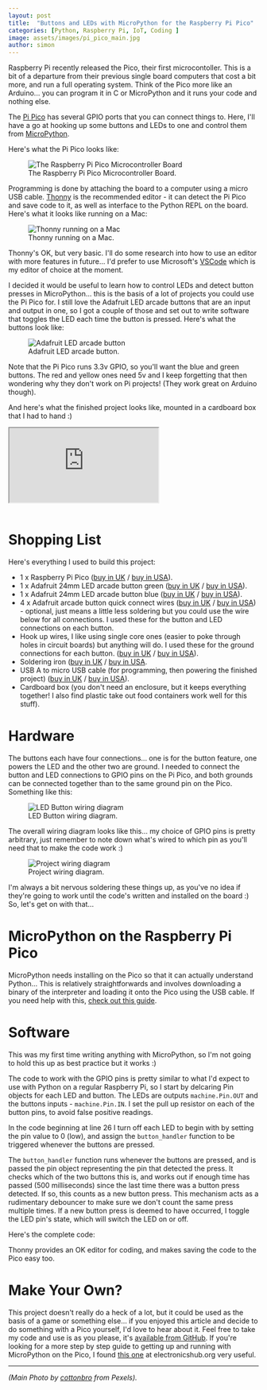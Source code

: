 ```yaml
---
layout: post
title:  "Buttons and LEDs with MicroPython for the Raspberry Pi Pico"
categories: [Python, Raspberry Pi, IoT, Coding ]
image: assets/images/pi_pico_main.jpg
author: simon
---
```

Raspberry Pi recently released the Pico, their first microcontoller.  This is a bit of a departure from their previous single board computers that cost a bit more, and run a full operating system.  Think of the Pico more like an Arduino... you can program it in C or MicroPython and it runs your code and nothing else.  

The [Pi Pico](https://www.raspberrypi.org/products/raspberry-pi-pico/) has several GPIO ports that you can connect things to.  Here, I'll have a go at hooking up some buttons and LEDs to one and control them from [MicroPython](http://micropython.org/).

Here's what the Pi Pico looks like:

<figure class="figure">
  <img src="{{ site.baseurl }}/assets/images/pi_pico_pi_pico_board.jpg" class="figure-img img-fluid" alt="The Raspberry Pi Pico Microcontroller Board">
  <figcaption class="figure-caption text-center">The Raspberry Pi Pico Microcontroller Board.</figcaption>
</figure>

Programming is done by attaching the board to a computer using a micro USB cable.  [Thonny](https://thonny.org/) is the recommended editor - it can detect the Pi Pico and save code to it, as well as interface to the Python REPL on the board.  Here's what it looks like running on a Mac:

<figure class="figure">
  <img src="{{ site.baseurl }}/assets/images/pi_pico_thonny.png" class="figure-img img-fluid" alt="Thonny running on a Mac">
  <figcaption class="figure-caption text-center">Thonny running on a Mac.</figcaption>
</figure>

Thonny's OK, but very basic.  I'll do some research into how to use an editor with more features in future... I'd prefer to use Microsoft's [VSCode](https://code.visualstudio.com/) which is my editor of choice at the moment.

I decided it would be useful to learn how to control LEDs and detect button presses in MicroPython... this is the basis of a lot of projects you could use the Pi Pico for.  I still love the Adafruit LED arcade buttons that are an input and output in one, so I got a couple of those and set out to write software that toggles the LED each time the button is pressed.  Here's what the buttons look like:

<div class="text-center">
  <figure class="figure">
    <img src="{{ site.baseurl }}/assets/images/pi_pico_button_flash.gif" class="figure-img img-fluid" alt="Adafruit LED arcade button">
    <figcaption class="figure-caption text-center">Adafruit LED arcade button.</figcaption>
  </figure>
</div>

Note that the Pi Pico runs 3.3v GPIO, so you'll want the blue and green buttons.  The red and yellow ones need 5v and I keep forgetting that then wondering why they don't work on Pi projects! (They work great on Arduino though).

And here's what the finished project looks like, mounted in a cardboard box that I had to hand :)

<div class="embed-responsive embed-responsive-16by9">
  <iframe class="embed-responsive-item" src="https://www.youtube.com/embed/peegzA0oAnk" allowfullscreen></iframe>
</div><br/>

# Shopping List

Here's everything I used to build this project:

* 1 x Raspberry Pi Pico ([buy in UK](https://shop.pimoroni.com/products/raspberry-pi-pico) / [buy in USA](https://www.adafruit.com/product/4864)).
* 1 x Adafruit 24mm LED arcade button green ([buy in UK](https://thepihut.com/products/mini-led-arcade-button-24mm-green) / [buy in USA](https://www.adafruit.com/product/3433)).
* 1 x Adafruit 24mm LED arcade button blue ([buy in UK](https://thepihut.com/products/mini-led-arcade-button-24mm-translucent-blue) / [buy in USA](https://www.adafruit.com/product/3432)).
* 4 x Adafruit arcade button quick connect wires ([buy in UK](https://thepihut.com/products/arcade-button-quick-connect-wire-pairs-0-11-10-pack) / [buy in USA](https://www.adafruit.com/product/1152)) - optional, just means a little less soldering but you could use the wire below for all connections.  I used these for the button and LED connections on each button.
* Hook up wires, I like using single core ones (easier to poke through holes in circuit boards) but anything will do.  I used these for the ground connections for each button. ([buy in UK](https://thepihut.com/products/hook-up-wire-spool-set-22awg-solid-core-6-x-25-ft) / [buy in USA](https://www.adafruit.com/product/1311)).
* Soldering iron ([buy in UK](https://shop.pimoroni.com/products/antex-xs25-soldering-iron-uk-plug) / [buy in USA](https://www.adafruit.com/product/3685).
* USB A to micro USB cable (for programming, then powering the finished project) ([buy in UK](https://shop.pimoroni.com/products/usb-a-to-microb-cable-black) / [buy in USA](https://www.adafruit.com/product/2185)).
* Cardboard box (you don't need an enclosure, but it keeps everything together!  I also find plastic take out food containers work well for this stuff).

# Hardware

The buttons each have four connections... one is for the button feature, one powers the LED and the other two are ground.  I needed to connect the button and LED connections to GPIO pins on the Pi Pico, and both grounds can be connected together than to the same ground pin on the Pico.  Something like this:

<figure class="figure">
  <img src="{{ site.baseurl }}/assets/images/pi_pico_button_wiring.png" class="figure-img img-fluid" alt="LED Button wiring diagram">
  <figcaption class="figure-caption text-center">LED Button wiring diagram.</figcaption>
</figure>

The overall wiring diagram looks like this... my choice of GPIO pins is pretty arbitrary, just remember to note down what's wired to which pin as you'll need that to make the code work :)

<figure class="figure">
  <img src="{{ site.baseurl }}/assets/images/pi_pico_wiring_diagram.png" class="figure-img img-fluid" alt="Project wiring diagram">
  <figcaption class="figure-caption text-center">Project wiring diagram.</figcaption>
</figure>

I'm always a bit nervous soldering these things up, as you've no idea if they're going to work until the code's written and installed on the board :)  So, let's get on with that...

# MicroPython on the Raspberry Pi Pico

MicroPython needs installing on the Pico so that it can actually understand Python... This is relatively straightforwards and involves downloading a binary of the interpreter and loading it onto the Pico using the USB cable.  If you need help with this, [check out this guide](https://www.electronicshub.org/raspberry-pi-pico-micropython-tutorial/).

# Software

This was my first time writing anything with MicroPython, so I'm not going to hold this up as best practice but it works :)

The code to work with the GPIO pins is pretty similar to what I'd expect to use with Python on a regular Raspberry Pi, so I start by delcaring Pin objects for each LED and button.  The LEDs are outputs `machine.Pin.OUT` and the buttons inputs - `machine.Pin.IN`.  I set the pull up resistor on each of the button pins, to avoid false positive readings.

In the code beginning at line 26 I turn off each LED to begin with by setting the pin value to 0 (low), and assign the `button_handler` function to be triggered whenever the buttons are pressed.

The `button_handler` function runs whenever the buttons are pressed, and is passed the pin object representing the pin that detected the press.  It checks which of the two buttons this is, and works out if enough time has passed (500 milliseconds) since the last time there was a button press detected.  If so, this counts as a new button press.  This mechanism acts as a rudimentary debouncer to make sure we don't count the same press multiple times.  If a new button press is deemed to have occurred, I toggle the LED pin's state, which will switch the LED on or off.

Here's the complete code:

<script src="https://gist.github.com/simonprickett/8f6fa9648fb199089a287fe31e05912e.js"></script>

Thonny provides an OK editor for coding, and makes saving the code to the Pico easy too.

# Make Your Own?

This project doesn't really do a heck of a lot, but it could be used as the basis of a game or something else... if you enjoyed this article and decide to do something with a Pico yourself, I'd love to hear about it.  Feel free to take my code and use is as you please, it's [available from GitHub](https://github.com/simonprickett/buttons-and-leds-with-raspberry-pi-pico).  If you're looking for a more step by step guide to getting up and running with MicroPython on the Pico, I found [this one](https://www.electronicshub.org/raspberry-pi-pico-micropython-tutorial/) at electronicshub.org very useful.

---

*(Main Photo by [cottonbro](https://www.pexels.com/@cottonbro) from Pexels).*